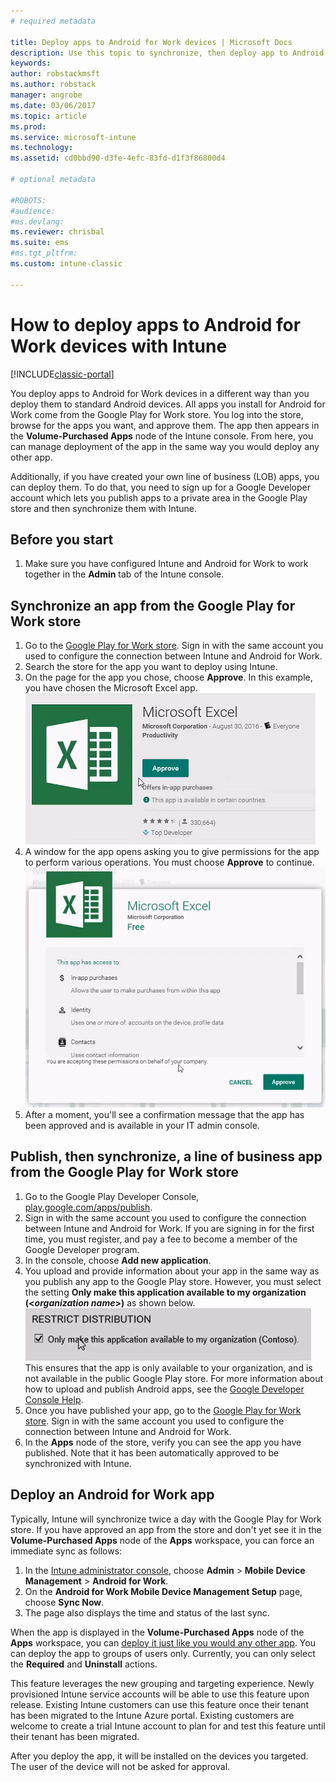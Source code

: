 ```yaml
---
# required metadata

title: Deploy apps to Android for Work devices | Microsoft Docs
description: Use this topic to synchronize, then deploy app to Android for Work devices from the Google Play for Work Store.
keywords:
author: robstackmsft
ms.author: robstack
manager: angrobe
ms.date: 03/06/2017
ms.topic: article
ms.prod:
ms.service: microsoft-intune
ms.technology:
ms.assetid: cd0bbd90-d3fe-4efc-83fd-d1f3f86800d4

# optional metadata

#ROBOTS:
#audience:
#ms.devlang:
ms.reviewer: chrisbal
ms.suite: ems
#ms.tgt_pltfrm:
ms.custom: intune-classic

---
```


# How to deploy apps to Android for Work devices with Intune

[!INCLUDE[classic-portal](../includes/classic-portal.md)]

You deploy apps to Android for Work devices in a different way than you deploy them to standard Android devices. All apps you install for Android for Work come from the Google Play for Work store. You log into the store, browse for the apps you want, and approve them.
The app then appears in the **Volume-Purchased Apps** node of the Intune console. From here, you can manage deployment of the app in the same way you would deploy any other app.

Additionally, if you have created your own line of business (LOB) apps, you can deploy them. To do that, you need to sign up for a Google Developer account which lets you publish apps to a private area in the Google Play store and then synchronize them with Intune.

## Before you start

1. Make sure you have configured Intune and Android for Work to work together in the **Admin** tab of the Intune console.

## Synchronize an app from the Google Play for Work store


1. Go to the [Google Play for Work store](https://play.google.com/work). Sign in with the same account you used to configure the connection between Intune and Android for Work.
2. Search the store for the app you want to deploy using Intune.
3. On the page for the app you chose, choose **Approve**. In this example, you have chosen the Microsoft Excel app.<br>
  ![Approve app example](media/approve.png)
4. A window for the app opens asking you to give permissions for the app to perform various operations. You must choose **Approve** to continue.<br>
  ![Approve app permissions example](media/approve-app-permissions.png)
5. After a moment, you'll see a confirmation message that the app has been approved and is available in your IT admin console.

## Publish, then synchronize, a line of business app from the Google Play for Work store

1. Go to the Google Play Developer Console, [play.google.com/apps/publish](https://play.google.com/apps/publish).
2. Sign in with the same account you used to configure the connection between Intune and Android for Work. If you are signing in for the first time, you must register, and pay a fee to become a member of the Google Developer program.
3. In the console, choose **Add new application**.
4. You upload and provide information about your app in the same way as you publish any app to the Google Play store. However, you must select the setting **Only make this application available to my organization (<*organization name*>)** as shown below.<br>
  ![Option to only make app available to your organization](media/restrict.png)<br>
This ensures that the app is only available to your organization, and is not available in the public Google Play store.
For more information about how to upload and publish Android apps, see the [Google Developer Console Help](https://support.google.com/googleplay/android-developer/answer/113469).
5. Once you have published your app, go to the [Google Play for Work store](https://play.google.com/work). Sign in with the same account you used to configure the connection between Intune and Android for Work.
6. In the **Apps** node of the store, verify you can see the app you have published. Note that it has been automatically approved to be synchronized with Intune.

## Deploy an Android for Work app

Typically, Intune will synchronize twice a day with the Google Play for Work store. If you have approved an app from the store and don't yet see it in the **Volume-Purchased Apps** node of the **Apps** workspace, you can force an immediate sync as follows:

1. In the [Intune administrator console](https://manage.microsoft.com), choose **Admin** > **Mobile Device Management** > **Android for Work**.
2. On the **Android for Work Mobile Device Management Setup** page, choose **Sync Now**.
3. The page also displays the time and status of the last sync.

When the app is displayed in the **Volume-Purchased Apps** node of the **Apps** workspace, you can [deploy it just like you would any other app](deploy-apps-in-microsoft-intune.md). You can deploy the app to groups of users only. Currently, you can only select the **Required** and **Uninstall** actions.

This feature leverages the new grouping and targeting experience. Newly provisioned Intune service accounts will be able to use this feature upon release. Existing Intune customers can use this feature once their tenant has been migrated to the Intune Azure portal. Existing customers are welcome to create a trial Intune account to plan for and test this feature until their tenant has been migrated.

After you deploy the app, it will be installed on the devices you targeted. The user of the device will not be asked for approval.
